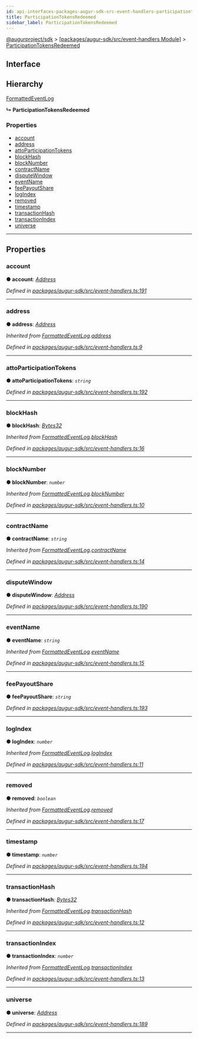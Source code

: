 ```yaml
---
id: api-interfaces-packages-augur-sdk-src-event-handlers-participationtokensredeemed
title: ParticipationTokensRedeemed
sidebar_label: ParticipationTokensRedeemed
---
```


[@augurproject/sdk](api-readme.md) > [[packages/augur-sdk/src/event-handlers Module]](api-modules-packages-augur-sdk-src-event-handlers-module.md) > [ParticipationTokensRedeemed](api-interfaces-packages-augur-sdk-src-event-handlers-participationtokensredeemed.md)

## Interface

## Hierarchy

 [FormattedEventLog](api-interfaces-packages-augur-sdk-src-event-handlers-formattedeventlog.md)

**↳ ParticipationTokensRedeemed**

### Properties

* [account](api-interfaces-packages-augur-sdk-src-event-handlers-participationtokensredeemed.md#account)
* [address](api-interfaces-packages-augur-sdk-src-event-handlers-participationtokensredeemed.md#address)
* [attoParticipationTokens](api-interfaces-packages-augur-sdk-src-event-handlers-participationtokensredeemed.md#attoparticipationtokens)
* [blockHash](api-interfaces-packages-augur-sdk-src-event-handlers-participationtokensredeemed.md#blockhash)
* [blockNumber](api-interfaces-packages-augur-sdk-src-event-handlers-participationtokensredeemed.md#blocknumber)
* [contractName](api-interfaces-packages-augur-sdk-src-event-handlers-participationtokensredeemed.md#contractname)
* [disputeWindow](api-interfaces-packages-augur-sdk-src-event-handlers-participationtokensredeemed.md#disputewindow)
* [eventName](api-interfaces-packages-augur-sdk-src-event-handlers-participationtokensredeemed.md#eventname)
* [feePayoutShare](api-interfaces-packages-augur-sdk-src-event-handlers-participationtokensredeemed.md#feepayoutshare)
* [logIndex](api-interfaces-packages-augur-sdk-src-event-handlers-participationtokensredeemed.md#logindex)
* [removed](api-interfaces-packages-augur-sdk-src-event-handlers-participationtokensredeemed.md#removed)
* [timestamp](api-interfaces-packages-augur-sdk-src-event-handlers-participationtokensredeemed.md#timestamp)
* [transactionHash](api-interfaces-packages-augur-sdk-src-event-handlers-participationtokensredeemed.md#transactionhash)
* [transactionIndex](api-interfaces-packages-augur-sdk-src-event-handlers-participationtokensredeemed.md#transactionindex)
* [universe](api-interfaces-packages-augur-sdk-src-event-handlers-participationtokensredeemed.md#universe)

---

## Properties

<a id="account"></a>

###  account

**● account**: *[Address](api-modules-packages-augur-sdk-src-event-handlers-module.md#address)*

*Defined in [packages/augur-sdk/src/event-handlers.ts:191](https://github.com/AugurProject/augur/blob/b4365d6894/packages/augur-sdk/src/event-handlers.ts#L191)*

___
<a id="address"></a>

###  address

**● address**: *[Address](api-modules-packages-augur-sdk-src-event-handlers-module.md#address)*

*Inherited from [FormattedEventLog](api-interfaces-packages-augur-sdk-src-event-handlers-formattedeventlog.md).[address](api-interfaces-packages-augur-sdk-src-event-handlers-formattedeventlog.md#address)*

*Defined in [packages/augur-sdk/src/event-handlers.ts:9](https://github.com/AugurProject/augur/blob/b4365d6894/packages/augur-sdk/src/event-handlers.ts#L9)*

___
<a id="attoparticipationtokens"></a>

###  attoParticipationTokens

**● attoParticipationTokens**: *`string`*

*Defined in [packages/augur-sdk/src/event-handlers.ts:192](https://github.com/AugurProject/augur/blob/b4365d6894/packages/augur-sdk/src/event-handlers.ts#L192)*

___
<a id="blockhash"></a>

###  blockHash

**● blockHash**: *[Bytes32](api-modules-packages-augur-sdk-src-event-handlers-module.md#bytes32)*

*Inherited from [FormattedEventLog](api-interfaces-packages-augur-sdk-src-event-handlers-formattedeventlog.md).[blockHash](api-interfaces-packages-augur-sdk-src-event-handlers-formattedeventlog.md#blockhash)*

*Defined in [packages/augur-sdk/src/event-handlers.ts:16](https://github.com/AugurProject/augur/blob/b4365d6894/packages/augur-sdk/src/event-handlers.ts#L16)*

___
<a id="blocknumber"></a>

###  blockNumber

**● blockNumber**: *`number`*

*Inherited from [FormattedEventLog](api-interfaces-packages-augur-sdk-src-event-handlers-formattedeventlog.md).[blockNumber](api-interfaces-packages-augur-sdk-src-event-handlers-formattedeventlog.md#blocknumber)*

*Defined in [packages/augur-sdk/src/event-handlers.ts:10](https://github.com/AugurProject/augur/blob/b4365d6894/packages/augur-sdk/src/event-handlers.ts#L10)*

___
<a id="contractname"></a>

###  contractName

**● contractName**: *`string`*

*Inherited from [FormattedEventLog](api-interfaces-packages-augur-sdk-src-event-handlers-formattedeventlog.md).[contractName](api-interfaces-packages-augur-sdk-src-event-handlers-formattedeventlog.md#contractname)*

*Defined in [packages/augur-sdk/src/event-handlers.ts:14](https://github.com/AugurProject/augur/blob/b4365d6894/packages/augur-sdk/src/event-handlers.ts#L14)*

___
<a id="disputewindow"></a>

###  disputeWindow

**● disputeWindow**: *[Address](api-modules-packages-augur-sdk-src-event-handlers-module.md#address)*

*Defined in [packages/augur-sdk/src/event-handlers.ts:190](https://github.com/AugurProject/augur/blob/b4365d6894/packages/augur-sdk/src/event-handlers.ts#L190)*

___
<a id="eventname"></a>

###  eventName

**● eventName**: *`string`*

*Inherited from [FormattedEventLog](api-interfaces-packages-augur-sdk-src-event-handlers-formattedeventlog.md).[eventName](api-interfaces-packages-augur-sdk-src-event-handlers-formattedeventlog.md#eventname)*

*Defined in [packages/augur-sdk/src/event-handlers.ts:15](https://github.com/AugurProject/augur/blob/b4365d6894/packages/augur-sdk/src/event-handlers.ts#L15)*

___
<a id="feepayoutshare"></a>

###  feePayoutShare

**● feePayoutShare**: *`string`*

*Defined in [packages/augur-sdk/src/event-handlers.ts:193](https://github.com/AugurProject/augur/blob/b4365d6894/packages/augur-sdk/src/event-handlers.ts#L193)*

___
<a id="logindex"></a>

###  logIndex

**● logIndex**: *`number`*

*Inherited from [FormattedEventLog](api-interfaces-packages-augur-sdk-src-event-handlers-formattedeventlog.md).[logIndex](api-interfaces-packages-augur-sdk-src-event-handlers-formattedeventlog.md#logindex)*

*Defined in [packages/augur-sdk/src/event-handlers.ts:11](https://github.com/AugurProject/augur/blob/b4365d6894/packages/augur-sdk/src/event-handlers.ts#L11)*

___
<a id="removed"></a>

###  removed

**● removed**: *`boolean`*

*Inherited from [FormattedEventLog](api-interfaces-packages-augur-sdk-src-event-handlers-formattedeventlog.md).[removed](api-interfaces-packages-augur-sdk-src-event-handlers-formattedeventlog.md#removed)*

*Defined in [packages/augur-sdk/src/event-handlers.ts:17](https://github.com/AugurProject/augur/blob/b4365d6894/packages/augur-sdk/src/event-handlers.ts#L17)*

___
<a id="timestamp"></a>

###  timestamp

**● timestamp**: *`number`*

*Defined in [packages/augur-sdk/src/event-handlers.ts:194](https://github.com/AugurProject/augur/blob/b4365d6894/packages/augur-sdk/src/event-handlers.ts#L194)*

___
<a id="transactionhash"></a>

###  transactionHash

**● transactionHash**: *[Bytes32](api-modules-packages-augur-sdk-src-event-handlers-module.md#bytes32)*

*Inherited from [FormattedEventLog](api-interfaces-packages-augur-sdk-src-event-handlers-formattedeventlog.md).[transactionHash](api-interfaces-packages-augur-sdk-src-event-handlers-formattedeventlog.md#transactionhash)*

*Defined in [packages/augur-sdk/src/event-handlers.ts:12](https://github.com/AugurProject/augur/blob/b4365d6894/packages/augur-sdk/src/event-handlers.ts#L12)*

___
<a id="transactionindex"></a>

###  transactionIndex

**● transactionIndex**: *`number`*

*Inherited from [FormattedEventLog](api-interfaces-packages-augur-sdk-src-event-handlers-formattedeventlog.md).[transactionIndex](api-interfaces-packages-augur-sdk-src-event-handlers-formattedeventlog.md#transactionindex)*

*Defined in [packages/augur-sdk/src/event-handlers.ts:13](https://github.com/AugurProject/augur/blob/b4365d6894/packages/augur-sdk/src/event-handlers.ts#L13)*

___
<a id="universe"></a>

###  universe

**● universe**: *[Address](api-modules-packages-augur-sdk-src-event-handlers-module.md#address)*

*Defined in [packages/augur-sdk/src/event-handlers.ts:189](https://github.com/AugurProject/augur/blob/b4365d6894/packages/augur-sdk/src/event-handlers.ts#L189)*

___

